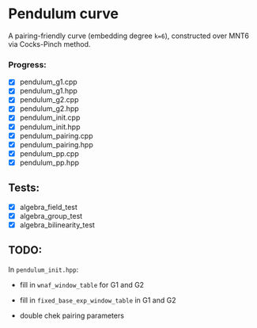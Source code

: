 # Pendulum curve  
A pairing-friendly curve (embedding degree `k=6`), constructed over MNT6 via Cocks-Pinch method.

### Progress:
- [x] pendulum_g1.cpp  
- [x] pendulum_g1.hpp  
- [x] pendulum_g2.cpp  
- [x] pendulum_g2.hpp  
- [x] pendulum_init.cpp  
- [x] pendulum_init.hpp  
- [x] pendulum_pairing.cpp  
- [x] pendulum_pairing.hpp  
- [x] pendulum_pp.cpp  
- [x] pendulum_pp.hpp

## Tests:
- [x] algebra_field_test
- [x] algebra_group_test
- [x] algebra_bilinearity_test

## TODO:
In `pendulum_init.hpp`:

* fill in `wnaf_window_table` for G1 and G2 

* fill in `fixed_base_exp_window_table` in G1 and G2

* double chek pairing parameters 

